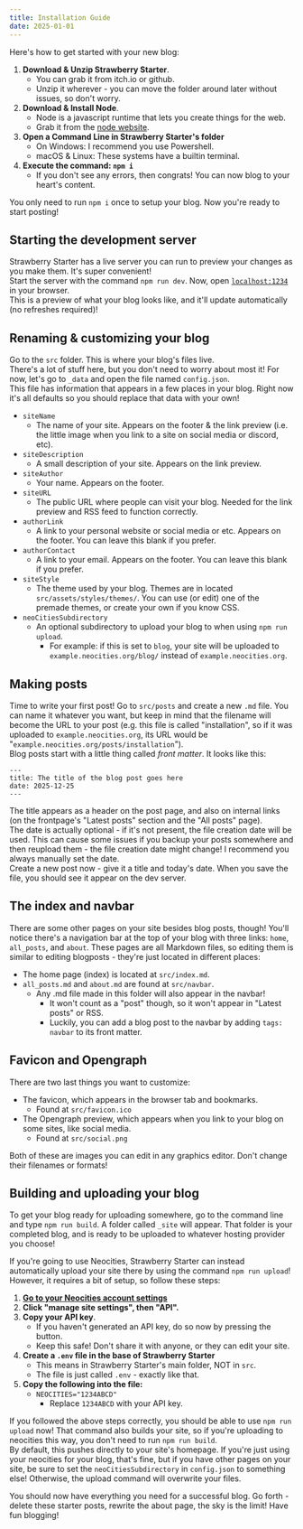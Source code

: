 ```yaml
---
title: Installation Guide
date: 2025-01-01
---
```

Here's how to get started with your new blog:
1. **Download & Unzip Strawberry Starter**.
    - You can grab it from itch.io or github.
    - Unzip it wherever - you can move the folder around later without issues, so don't worry.
2. **Download & Install Node**.
    - Node is a javascript runtime that lets you create things for the web.
    - Grab it from the [node website](https://nodejs.org/en).
3. **Open a Command Line in Strawberry Starter's folder**
    - On Windows: I recommend you use Powershell.
    - macOS & Linux: These systems have a builtin terminal.
4. **Execute the command: `npm i`**
    - If you don't see any errors, then congrats! You can now blog to your heart's content.

You only need to run `npm i` once to setup your blog. Now you're ready to start posting!

## Starting the development server
Strawberry Starter has a live server you can run to preview your changes as you make them. It's super convenient!  
Start the server with the command `npm run dev`. Now, open [`localhost:1234`](localhost:1234/) in your browser.  
This is a preview of what your blog looks like, and it'll update automatically (no refreshes required)!

## Renaming & customizing your blog
Go to the `src` folder. This is where your blog's files live.  
There's a lot of stuff here, but you don't need to worry about most it! For now, let's go to `_data` and open the file named `config.json`.  
This file has information that appears in a few places in your blog. Right now it's all defaults so you should replace that data with your own!
- `siteName`
    - The name of your site. Appears on the footer & the link preview (i.e. the little image when you link to a site on social media or discord, etc).
- `siteDescription`
    - A small description of your site. Appears on the link preview.
- `siteAuthor`
    - Your name. Appears on the footer.
- `siteURL`
    - The public URL where people can visit your blog. Needed for the link preview and RSS feed to function correctly.
- `authorLink`
    - A link to your personal website or social media or etc. Appears on the footer. You can leave this blank if you prefer.
- `authorContact`
    - A link to your email. Appears on the footer. You can leave this blank if you prefer.
- `siteStyle`
    - The theme used by your blog. Themes are in located `src/assets/styles/themes/`. You can use (or edit) one of the premade themes, or create your own if you know CSS.
- `neoCitiesSubdirectory`
    - An optional subdirectory to upload your blog to when using `npm run upload`.
        - For example: if this is set to `blog`, your site will be uploaded to `example.neocities.org/blog/` instead of `example.neocities.org`.

## Making posts
Time to write your first post! Go to `src/posts` and create a new `.md` file. You can name it whatever you want, but keep in mind that the filename will become the URL to your post (e.g. this file is called "installation", so if it was uploaded to `example.neocities.org`, its URL would be "`example.neocities.org/posts/installation`").  
Blog posts start with a little thing called *front matter*. It looks like this:
```
---
title: The title of the blog post goes here
date: 2025-12-25
---
```
The title appears as a header on the post page, and also on internal links (on the frontpage's "Latest posts" section and the "All posts" page).  
The date is actually optional - if it's not present, the file creation date will be used. This can cause some issues if you backup your posts somewhere and then reupload them - the file creation date might change! I recommend you always manually set the date.  
Create a new post now - give it a title and today's date. When you save the file, you should see it appear on the dev server.

## The index and navbar
There are some other pages on your site besides blog posts, though! You'll notice there's a navigation bar at the top of your blog with three links: `home`, `all_posts`, and `about`. These pages are all Markdown files, so editing them is similar to editing blogposts - they're just located in different places:
- The home page (index) is located at `src/index.md`.
- `all_posts.md` and `about.md` are found at `src/navbar`.
    - Any .md file made in this folder will also appear in the navbar!
        - It won't count as a "post" though, so it won't appear in "Latest posts" or RSS.
        - Luckily, you can add a blog post to the navbar by adding `tags: navbar` to its front matter.

## Favicon and Opengraph
There are two last things you want to customize:
- The favicon, which appears in the browser tab and bookmarks.
    - Found at `src/favicon.ico`
- The Opengraph preview, which appears when you link to your blog on some sites, like social media.
    - Found at `src/social.png`

Both of these are images you can edit in any graphics editor. Don't change their filenames or formats!

## Building and uploading your blog
To get your blog ready for uploading somewhere, go to the command line and type `npm run build`. A folder called `_site` will appear. That folder is your completed blog, and is ready to be uploaded to whatever hosting provider you choose!

If you're going to use Neocities, Strawberry Starter can instead automatically upload your site there by using the command `npm run upload`! However, it requires a bit of setup, so follow these steps:
1. **[Go to your Neocities account settings](https://neocities.org/settings#sites)**
2. **Click "manage site settings", then "API".**
3. **Copy your API key**.
    - If you haven't generated an API key, do so now by pressing the button.
    - Keep this safe! Don't share it with anyone, or they can edit your site.
4. **Create a `.env` file in the base of Strawberry Starter**
    - This means in Strawberry Starter's main folder, NOT in `src`.
    - The file is just called `.env` - exactly like that.
5. **Copy the following into the file:**
    - `NEOCITIES="1234ABCD"`
        - Replace `1234ABCD` with your API key.

If you followed the above steps correctly, you should be able to use `npm run upload` now! That command also builds your site, so if you're uploading to neocities this way, you don't need to run `npm run build`.  
By default, this pushes directly to your site's homepage. If you're just using your neocities for your blog, that's fine, but if you have other pages on your site, be sure to set the `neoCitiesSubdirectory` in `config.json` to something else! Otherwise, the upload command will overwrite your files.

You should now have everything you need for a successful blog. Go forth - delete these starter posts, rewrite the about page, the sky is the limit! Have fun blogging!